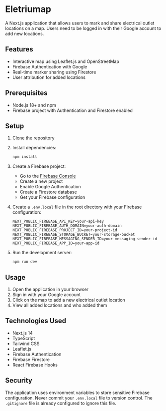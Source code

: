 # Eletriumap

A Next.js application that allows users to mark and share electrical outlet locations on a map. Users need to be logged in with their Google account to add new locations.

## Features

- Interactive map using Leaflet.js and OpenStreetMap
- Firebase Authentication with Google
- Real-time marker sharing using Firestore
- User attribution for added locations

## Prerequisites

- Node.js 18+ and npm
- Firebase project with Authentication and Firestore enabled

## Setup

1. Clone the repository
2. Install dependencies:
   ```bash
   npm install
   ```

3. Create a Firebase project:
   - Go to the [Firebase Console](https://console.firebase.google.com/)
   - Create a new project
   - Enable Google Authentication
   - Create a Firestore database
   - Get your Firebase configuration

4. Create a `.env.local` file in the root directory with your Firebase configuration:
   ```
   NEXT_PUBLIC_FIREBASE_API_KEY=your-api-key
   NEXT_PUBLIC_FIREBASE_AUTH_DOMAIN=your-auth-domain
   NEXT_PUBLIC_FIREBASE_PROJECT_ID=your-project-id
   NEXT_PUBLIC_FIREBASE_STORAGE_BUCKET=your-storage-bucket
   NEXT_PUBLIC_FIREBASE_MESSAGING_SENDER_ID=your-messaging-sender-id
   NEXT_PUBLIC_FIREBASE_APP_ID=your-app-id
   ```

5. Run the development server:
   ```bash
   npm run dev
   ```

## Usage

1. Open the application in your browser
2. Sign in with your Google account
3. Click on the map to add a new electrical outlet location
4. View all added locations and who added them

## Technologies Used

- Next.js 14
- TypeScript
- Tailwind CSS
- Leaflet.js
- Firebase Authentication
- Firebase Firestore
- React Firebase Hooks

## Security

The application uses environment variables to store sensitive Firebase configuration. Never commit your `.env.local` file to version control. The `.gitignore` file is already configured to ignore this file.
